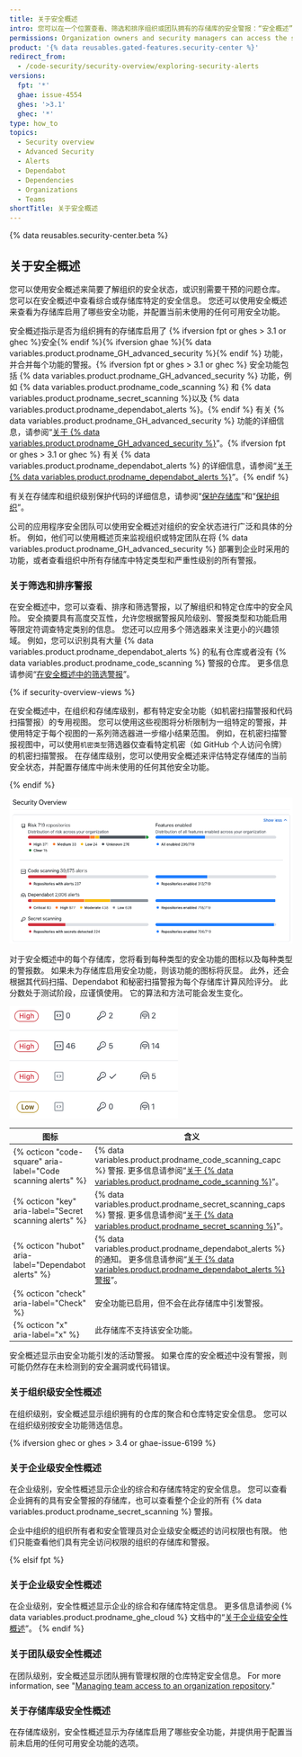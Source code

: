 ```yaml
---
title: 关于安全概述
intro: 您可以在一个位置查看、筛选和排序组织或团队拥有的存储库的安全警报：“安全概述”页。
permissions: Organization owners and security managers can access the security overview for organizations. Members of a team can see the security overview for repositories that the team has admin privileges for.
product: '{% data reusables.gated-features.security-center %}'
redirect_from:
  - /code-security/security-overview/exploring-security-alerts
versions:
  fpt: '*'
  ghae: issue-4554
  ghes: '>3.1'
  ghec: '*'
type: how_to
topics:
  - Security overview
  - Advanced Security
  - Alerts
  - Dependabot
  - Dependencies
  - Organizations
  - Teams
shortTitle: 关于安全概述
---
```


{% data reusables.security-center.beta %}

## 关于安全概述

您可以使用安全概述来简要了解组织的安全状态，或识别需要干预的问题仓库。 您可以在安全概述中查看综合或存储库特定的安全信息。 您还可以使用安全概述来查看为存储库启用了哪些安全功能，并配置当前未使用的任何可用安全功能。

安全概述指示是否为组织拥有的存储库启用了 {% ifversion fpt or ghes > 3.1 or ghec %}安全{% endif %}{% ifversion ghae %}{% data variables.product.prodname_GH_advanced_security %}{% endif %} 功能，并合并每个功能的警报。{% ifversion fpt or ghes > 3.1 or ghec %} 安全功能包括 {% data variables.product.prodname_GH_advanced_security %} 功能，例如 {% data variables.product.prodname_code_scanning %} 和 {% data variables.product.prodname_secret_scanning %}以及 {% data variables.product.prodname_dependabot_alerts %}。{% endif %} 有关 {% data variables.product.prodname_GH_advanced_security %} 功能的详细信息，请参阅“[关于 {% data variables.product.prodname_GH_advanced_security %}](/get-started/learning-about-github/about-github-advanced-security)”。{% ifversion fpt or ghes > 3.1 or ghec %} 有关 {% data variables.product.prodname_dependabot_alerts %} 的详细信息，请参阅“[关于 {% data variables.product.prodname_dependabot_alerts %}](/code-security/supply-chain-security/managing-vulnerabilities-in-your-projects-dependencies/about-alerts-for-vulnerable-dependencies#dependabot-alerts-for-vulnerable-dependencies)”。{% endif %}

有关在存储库和组织级别保护代码的详细信息，请参阅“[保护存储库](/code-security/getting-started/securing-your-repository)”和“[保护组织](/code-security/getting-started/securing-your-organization)”。

公司的应用程序安全团队可以使用安全概述对组织的安全状态进行广泛和具体的分析。 例如，他们可以使用概述页来监视组织或特定团队在将 {% data variables.product.prodname_GH_advanced_security %} 部署到企业时采用的功能，或者查看组织中所有存储库中特定类型和严重性级别的所有警报。

### 关于筛选和排序警报

在安全概述中，您可以查看、排序和筛选警报，以了解组织和特定仓库中的安全风险。 安全摘要具有高度交互性，允许您根据警报风险级别、警报类型和功能启用等限定符调查特定类别的信息。 您还可以应用多个筛选器来关注更小的兴趣领域。 例如，您可以识别具有大量 {% data variables.product.prodname_dependabot_alerts %} 的私有仓库或者没有 {% data variables.product.prodname_code_scanning %} 警报的仓库。 更多信息请参阅“[在安全概述中的筛选警报](/code-security/security-overview/filtering-alerts-in-the-security-overview)”。

{% if security-overview-views %}

在安全概述中，在组织和存储库级别，都有特定安全功能（如机密扫描警报和代码扫描警报）的专用视图。 您可以使用这些视图将分析限制为一组特定的警报，并使用特定于每个视图的一系列筛选器进一步缩小结果范围。 例如，在机密扫描警报视图中，可以使用`机密类型`筛选器仅查看特定机密（如 GitHub 个人访问令牌）的机密扫描警报。 在存储库级别，您可以使用安全概述来评估特定存储库的当前安全状态，并配置存储库中尚未使用的任何其他安全功能。

{% endif %}

![组织的安全概述](/assets/images/help/organizations/security-overview.png)

对于安全概述中的每个存储库，您将看到每种类型的安全功能的图标以及每种类型的警报数。 如果未为存储库启用安全功能，则该功能的图标将灰显。 此外，还会根据其代码扫描、Dependabot 和秘密扫描警报为每个存储库计算风险评分。 此分数处于测试阶段，应谨慎使用。 它的算法和方法可能会发生变化。

![安全概述中的图标](/assets/images/help/organizations/security-overview-icons.png)

| 图标                                                            | 含义                                                                                                                                                                                                                        |
| ------------------------------------------------------------- | ------------------------------------------------------------------------------------------------------------------------------------------------------------------------------------------------------------------------- |
| {% octicon "code-square" aria-label="Code scanning alerts" %} | {% data variables.product.prodname_code_scanning_capc %} 警报. 更多信息请参阅“[关于 {% data variables.product.prodname_code_scanning %}](/code-security/secure-coding/about-code-scanning)”。                                     |
| {% octicon "key" aria-label="Secret scanning alerts" %}       | {% data variables.product.prodname_secret_scanning_caps %} 警报. 更多信息请参阅“[关于 {% data variables.product.prodname_secret_scanning %}](/code-security/secret-security/about-secret-scanning)”。                             |
| {% octicon "hubot" aria-label="Dependabot alerts" %}          | {% data variables.product.prodname_dependabot_alerts %} 的通知。 更多信息请参阅“[关于 {% data variables.product.prodname_dependabot_alerts %} 警报](/code-security/supply-chain-security/about-alerts-for-vulnerable-dependencies)”。 |
| {% octicon "check" aria-label="Check" %}                      | 安全功能已启用，但不会在此存储库中引发警报。                                                                                                                                                                                                    |
| {% octicon "x" aria-label="x" %}                              | 此存储库不支持该安全功能。                                                                                                                                                                                                             |

安全概述显示由安全功能引发的活动警报。 如果仓库的安全概述中没有警报，则可能仍然存在未检测到的安全漏洞或代码错误。

### 关于组织级安全性概述

在组织级别，安全概述显示组织拥有的仓库的聚合和仓库特定安全信息。 您可以在组织级别按安全功能筛选信息。

{% ifversion ghec or ghes > 3.4 or ghae-issue-6199 %}
### 关于企业级安全性概述
在企业级别，安全性概述显示企业的综合和存储库特定的安全信息。 您可以查看企业拥有的具有安全警报的存储库，也可以查看整个企业的所有 {% data variables.product.prodname_secret_scanning %} 警报。

企业中组织的组织所有者和安全管理员对企业级安全概述的访问权限也有限。 他们只能查看他们具有完全访问权限的组织的存储库和警报。

{% elsif fpt %}
### 关于企业级安全性概述
在企业级别，安全性概述显示企业的综合和存储库特定信息。 更多信息请参阅 {% data variables.product.prodname_ghe_cloud %} 文档中的“[关于企业级安全性概述](/enterprise-cloud@latest/code-security/security-overview/about-the-security-overview#about-the-enterprise-level-security-overview)”。
{% endif %}

### 关于团队级安全性概述
在团队级别，安全概述显示团队拥有管理权限的仓库特定安全信息。 For more information, see "[Managing team access to an organization repository](/organizations/managing-access-to-your-organizations-repositories/managing-team-access-to-an-organization-repository)."

### 关于存储库级安全性概述
在存储库级别，安全性概述显示为存储库启用了哪些安全功能，并提供用于配置当前未启用的任何可用安全功能的选项。
